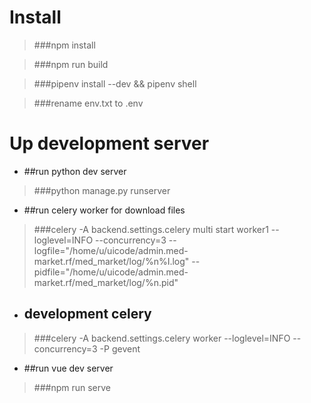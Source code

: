 # Install

> ###npm install

> ###npm run build

> ###pipenv install --dev && pipenv shell

> ###rename env.txt to .env

# Up development server

- ##run python dev server

> ###python manage.py runserver

- ##run celery worker for download files

> ###celery -A backend.settings.celery multi start worker1 --loglevel=INFO --concurrency=3 --logfile="/home/u/uicode/admin.med-market.rf/med_market/log/%n%I.log" --pidfile="/home/u/uicode/admin.med-market.rf/med_market/log/%n.pid"

- ## development celery

> ###celery -A backend.settings.celery worker --loglevel=INFO --concurrency=3 -P gevent

- ##run vue dev server

> ###npm run serve
